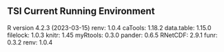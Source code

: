 
## TSI Current Running Environment

 R version 4.2.3 (2023-03-15) 
            renv:     1.0.4
         caTools:    1.18.2
      data.table:    1.15.0
        filelock:     1.0.3
           knitr:      1.45
        myRtools:     0.3.0
          pander:     0.6.5
         RNetCDF:     2.9.1
            funr:     0.3.2
            renv:     1.0.4
